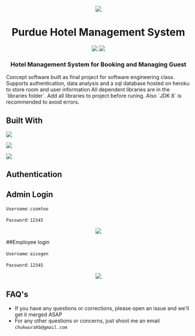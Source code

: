 <p align="center"><img src="https://i.ibb.co/7rH8Vyk/Splash-Screen.png"></p>

<h1 align="center">Purdue Hotel Management System</h1>

<p align="center">
<a href="https://circleci.com/gh/r-spacex/SpaceX-API"><img src="https://img.shields.io/circleci/project/github/r-spacex/SpaceX-API/master.svg?style=flat-square"></a>
<a href="https://en.wikipedia.org/wiki/Representational_state_transfer"><img src="https://img.shields.io/badge/interface-REST-brightgreen.svg?longCache=true&style=flat-square"></a>
</p>

<h3 align="center">Hotel Management System for Booking and Managing Guest</h3>
Concept software built as final project for software engineering class. Supports authentication, data analysis and a sql database hosted on heroku to store room and user information All dependent libraries are in the `libraries folder`. Add all libraries to project before runing.
Also `JDK 8` is recommended to avoid errors.  


## Built With
<p><img src="https://img.icons8.com/color/144/000000/java-coffee-cup-logo.png"/></p>
<p><img src="https://img.icons8.com/ios-filled/150/000000/mysql-logo.png"/></p>
<p><img src="https://img.icons8.com/nolan/128/heroku.png"/></p>


## Authentication



## Admin Login
`Username`: `csomtoo`

`Password`: `12345`

<p align="center"><img src="https://i.ibb.co/hDbwM1g/employee.png"></p>



##Employee login

`Username`: `aisegen`

`Password`: `12345`

<p align="center"><img src="https://i.ibb.co/mBFYm8W/admin.png"></p>

## FAQ's
* If you have any questions or corrections, please open an issue and we'll get it merged ASAP
* For any other questions or concerns, just shoot me an email `chukwurahb@gmail.com`
